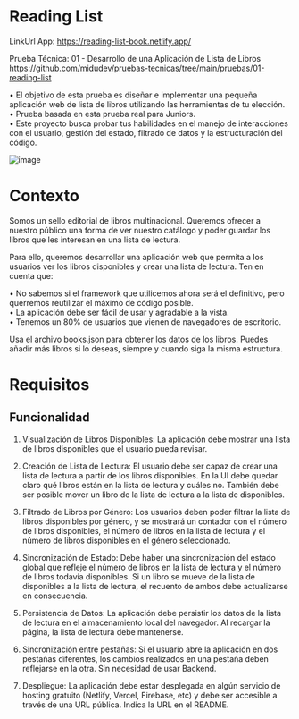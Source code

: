 # Reading List

LinkUrl App: https://reading-list-book.netlify.app/

Prueba Técnica: 01 - Desarrollo de una Aplicación de Lista de Libros 
https://github.com/midudev/pruebas-tecnicas/tree/main/pruebas/01-reading-list

• El objetivo de esta prueba es diseñar e implementar una pequeña aplicación web de lista de libros utilizando las herramientas de tu elección.                       
• Prueba basada en esta prueba real para Juniors.                                                                                                  
• Este proyecto busca probar tus habilidades en el manejo de interacciones con el usuario, gestión del estado, filtrado de datos y la estructuración del código. 

![image](https://github.com/FreddyArreagaM/01-reading-list/assets/127709400/0ba5fa53-eb23-45a1-8558-390ad3fd262e)

# Contexto

Somos un sello editorial de libros multinacional. Queremos ofrecer a nuestro público una forma de ver nuestro catálogo y poder guardar los libros que les interesan en una lista de lectura.

Para ello, queremos desarrollar una aplicación web que permita a los usuarios ver los libros disponibles y crear una lista de lectura. Ten en cuenta que:

• No sabemos si el framework que utilicemos ahora será el definitivo, pero querremos reutilizar el máximo de código posible.                           
• La aplicación debe ser fácil de usar y agradable a la vista.                                                                       
• Tenemos un 80% de usuarios que vienen de navegadores de escritorio.

Usa el archivo books.json para obtener los datos de los libros. Puedes añadir más libros si lo deseas, siempre y cuando siga la misma estructura.

# Requisitos
## Funcionalidad
1. Visualización de Libros Disponibles: La aplicación debe mostrar una lista de libros disponibles que el usuario pueda revisar.

2. Creación de Lista de Lectura: El usuario debe ser capaz de crear una lista de lectura a partir de los libros disponibles. En la UI debe quedar claro qué libros están en la lista de lectura y cuáles no. También debe ser posible mover un libro de la lista de lectura a la lista de disponibles.

3. Filtrado de Libros por Género: Los usuarios deben poder filtrar la lista de libros disponibles por género, y se mostrará un contador con el número de libros disponibles, el número de libros en la lista de lectura y el número de libros disponibles en el género seleccionado.

4. Sincronización de Estado: Debe haber una sincronización del estado global que refleje el número de libros en la lista de lectura y el número de libros todavía disponibles. Si un libro se mueve de la lista de disponibles a la lista de lectura, el recuento de ambos debe actualizarse en consecuencia.

5. Persistencia de Datos: La aplicación debe persistir los datos de la lista de lectura en el almacenamiento local del navegador. Al recargar la página, la lista de lectura debe mantenerse.

6. Sincronización entre pestañas: Si el usuario abre la aplicación en dos pestañas diferentes, los cambios realizados en una pestaña deben reflejarse en la otra. Sin necesidad de usar Backend.

7. Despliegue: La aplicación debe estar desplegada en algún servicio de hosting gratuito (Netlify, Vercel, Firebase, etc) y debe ser accesible a través de una URL pública. Indica la URL en el README.

